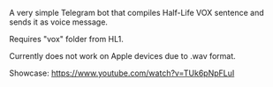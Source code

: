 A very simple Telegram bot that compiles Half-Life VOX sentence and sends it as voice message.

Requires "vox" folder from HL1.

Currently does not work on Apple devices due to .wav format.

Showcase:
https://www.youtube.com/watch?v=TUk6pNpFLuI